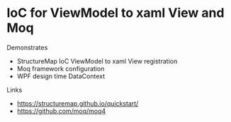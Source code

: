 # IoC for ViewModel to xaml View and Moq

Demonstrates
* StructureMap IoC ViewModel to xaml View registration
* Moq framework configuration
* WPF design time DataContext

Links
* https://structuremap.github.io/quickstart/
* https://github.com/moq/moq4
